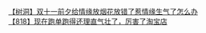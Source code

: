 [【树洞】双十一前夕给情缘放烟花放错了惹情缘生气了怎么办](http://tieba.baidu.com/p/4856990155?see_lz=1&pn=)   
[【818】现在跑单跑得还理直气壮了，厉害了淘宝店](http://tieba.baidu.com/p/4856334041?see_lz=1&pn=)   
